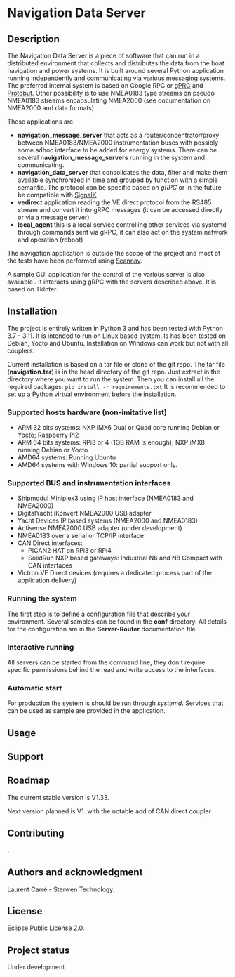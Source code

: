 # Navigation Data Server


## Description

The Navigation Data Server is a piece of software that can run in a distributed environment that collects and distributes the data from the boat navigation and power systems.
It is built around several Python application running independently and communicating via various messaging systems. The preferred internal system is based on Google RPC or [gPRC](https://grpc.io/) and [Protobuf](https://protobuf.dev/).
Other possibility is to use NMEA0183 type streams on pseudo NMEA0183 streams encapsulating NMEA2000 (see documentation on NMEA2000 and data formats)

These applications are:
   - **navigation_message_server** that acts as a router/concentrator/proxy between NMEA0183/NMEA2000 instrumentation buses with possibly some adhoc interface to be added for energy systems. There can be several **navigation_message_servers** running in the system and communicating.
   - **navigation_data_server** that consolidates the data, filter and make them available synchronized in time and grouped by function with a simple semantic. The protocol can be specific based on *gRPC* or in the future be compatible with [SignalK](https://signalk.org/)
   - **vedirect** application reading the VE direct protocol from the RS485 stream and convert it into gRPC messages (it can be accessed directly or via a message server)
   - **local_agent** this is a local service controlling other services via systemd through commands sent via gRPC, it can also act on the system network and operation (reboot)

The navigation application is outside the scope of the project and most of the tests have been performed using [Scannav](https://www.scannav.com/).

A sample GUI application for the control of the various server is also available . It interacts using gRPC with the servers described above. It is based on TkInter.


## Installation
The project is entirely written in Python 3 and has been tested with Python 3.7 - 3.11. It is intended to run on Linux based system. Is has been tested on Debian, Yocto and Ubuntu.
Installation on Windows can work but not with all couplers.

Current installation is based on a tar file or clone of the git repo. The tar file (**navigation.tar**) is in the head directory of the git repo. Just extract in the directory where you want to run the system.
Then you can install all the required packages: `pip install -r requirements.txt`
It is recommended to set up a Python virtual environment before the installation.

### Supported hosts hardware (non-imitative list)
 - ARM 32 bits systems: NXP iMX6 Dual or Quad core running Debian or Yocto; Raspberry Pi2
 - ARM 64 bits systems: RPi3 or 4 (1GB RAM is enough), NXP iMX8 running Debian or Yocto
 - AMD64 systems: Running Ubuntu
 - AMD64 systems with Windows 10: partial support only.

### Supported BUS and instrumentation interfaces
 - Shipmodul Miniplex3 using IP host interface (NMEA0183 and NMEA2000)
 - DigitalYacht iKonvert NMEA2000 USB adapter
 - Yacht Devices IP based systems (NMEA2000 and NMEA0183)
 - Actisense NMEA2000 USB adapter (under development)
 - NMEA0183 over a serial or TCP/IP interface
 - CAN Direct interfaces:
   - PICAN2 HAT on RPi3 or RPi4
   - SolidRun NXP based gateways: Industrial N6 and N8 Compact with CAN interfaces
 - Victron VE Direct devices (requires a dedicated process part of the application delivery)

### Running the system

The first step is to define a configuration file that describe your environment. Several samples can be found in the **conf** directory. All details for the configuration are in the **Server-Router** documentation file.

### Interactive running

All servers can be started from the command line, they don't require specific permissions behind the read and write access to the interfaces.

### Automatic start

For production the system is should be run through *systemd*. Services that can be used as sample are provided in the application.


## Usage


## Support

## Roadmap
The current stable version is V1.33.

Next version planned is V1. with the notable add of CAN direct coupler

## Contributing
.

## Authors and acknowledgment
Laurent Carré - Sterwen Technology.

## License
Eclipse Public License 2.0.

## Project status
Under development.

